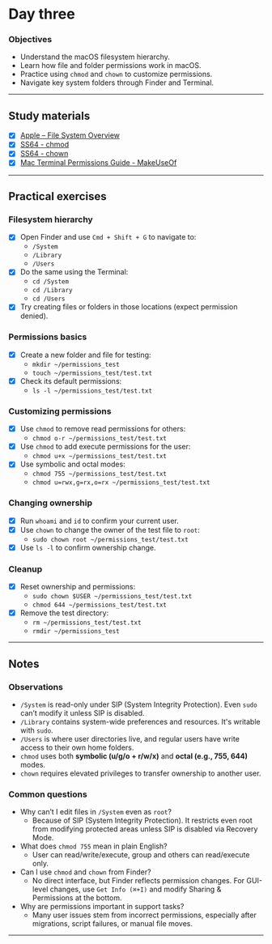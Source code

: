 # Day three

### Objectives

- Understand the macOS filesystem hierarchy.
- Learn how file and folder permissions work in macOS.
- Practice using `chmod` and `chown` to customize permissions.
- Navigate key system folders through Finder and Terminal.

---

## Study materials

- [x] [Apple – File System Overview](https://support.apple.com/guide/mac-help/macos-file-system-mchlp1140/mac)
- [x] [SS64 - chmod](https://ss64.com/osx/chmod.html)
- [x] [SS64 - chown](https://ss64.com/osx/chown.html)
- [x] [Mac Terminal Permissions Guide - MakeUseOf](https://www.makeuseof.com/tag/mac-terminal-permissions/)

---

## Practical exercises

### Filesystem hierarchy

- [x] Open Finder and use `Cmd + Shift + G` to navigate to:
  - `/System`
  - `/Library`
  - `/Users`
- [x] Do the same using the Terminal:
  - `cd /System`
  - `cd /Library`
  - `cd /Users`
- [x] Try creating files or folders in those locations (expect permission denied).

### Permissions basics

- [x] Create a new folder and file for testing:
  - `mkdir ~/permissions_test`
  - `touch ~/permissions_test/test.txt`
- [x] Check its default permissions:
  - `ls -l ~/permissions_test/test.txt`

### Customizing permissions

- [x] Use `chmod` to remove read permissions for others:
  - `chmod o-r ~/permissions_test/test.txt`
- [x] Use `chmod` to add execute permissions for the user:
  - `chmod u+x ~/permissions_test/test.txt`
- [x] Use symbolic and octal modes:
  - `chmod 755 ~/permissions_test/test.txt`
  - `chmod u=rwx,g=rx,o=rx ~/permissions_test/test.txt`

### Changing ownership

- [x] Run `whoami` and `id` to confirm your current user.
- [x] Use `chown` to change the owner of the test file to `root`:
  - `sudo chown root ~/permissions_test/test.txt`
- [x] Use `ls -l` to confirm ownership change.

### Cleanup

- [x] Reset ownership and permissions:
  - `sudo chown $USER ~/permissions_test/test.txt`
  - `chmod 644 ~/permissions_test/test.txt`
- [x] Remove the test directory:
  - `rm ~/permissions_test/test.txt`
  - `rmdir ~/permissions_test`

---

## Notes

### Observations

- `/System` is read-only under SIP (System Integrity Protection). Even `sudo` can’t modify it unless SIP is disabled.
- `/Library` contains system-wide preferences and resources. It's writable with `sudo`.
- `/Users` is where user directories live, and regular users have write access to their own home folders.
- `chmod` uses both **symbolic (u/g/o + r/w/x)** and **octal (e.g., 755, 644)** modes.
- `chown` requires elevated privileges to transfer ownership to another user.

### Common questions

- Why can’t I edit files in `/System` even as `root`?
  - Because of SIP (System Integrity Protection). It restricts even root from modifying protected areas unless SIP is disabled via Recovery Mode.
- What does `chmod 755` mean in plain English?
  - User can read/write/execute, group and others can read/execute only.
- Can I use `chmod` and `chown` from Finder?
  - No direct interface, but Finder reflects permission changes. For GUI-level changes, use `Get Info (⌘+I)` and modify Sharing & Permissions at the bottom.
- Why are permissions important in support tasks?
  - Many user issues stem from incorrect permissions, especially after migrations, script failures, or manual file moves.

---
